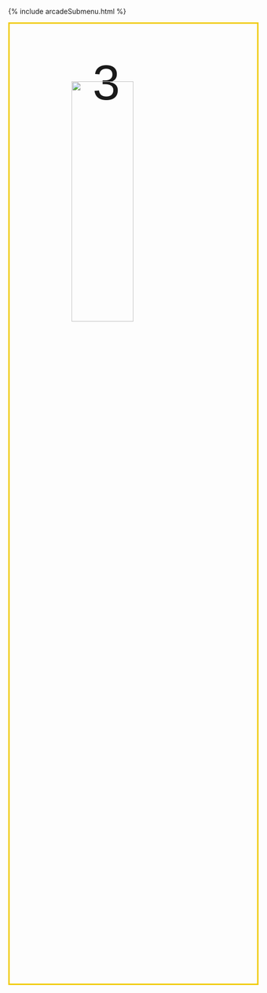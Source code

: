{% include arcadeSubmenu.html %}

<html lang="en">
<head>
    <meta charset="UTF-8">
    <meta http-equiv="X-UA-Compatible" content="IE=edge">
    <meta name="viewport" content="width=device-width, initial-scale=1.0">
    <title>Reaction Time</title>
</head>
<body>
    <style>
        #outer {
            width: 100%;
            height: 50%;
            border: 3px solid #f1cc0c;
        }
        .countdown {
            position: fixed;
            text-align: center;
            font-family: 'Gill Sans', 'Gill Sans MT', Calibri, 'Trebuchet MS', sans-serif;
            font-size: 100px;
            width: 41%;
            margin-top: 6.5%;
            z-index: 1;
        }
        .circle {
            position: relative;
            width: 50%;
            left: 25%;
            top: 6%;
            z-index: 10;
        }
    </style>
    <div id="outer">
            <p class="countdown" id="countdown">3</p>
            <img src="{{ site.baseurl }}/arcade/imgs/circle.png" class="circle" draggable="false">
            <div id="innerScore">
                <p class="scoreDisplay"></p>
            </div>
    </div>
    <script>
        var score = 0;
        function countdown() {
            document.getElementById("countdown").innerHTML(3);
            setTimeout(function() {
                document.getElementById("countdown").innerHTML(2);
            }, 750);
        }
    </script>
</body>
</html>